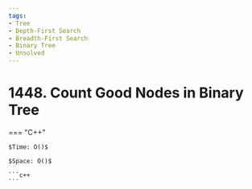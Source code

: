 ```yaml
---
tags:
- Tree
- Depth-First Search
- Breadth-First Search
- Binary Tree
- Unsolved
---
```



# 1448. Count Good Nodes in Binary Tree

=== "C++"

    $Time: O()$

    $Space: O()$

    ```c++
    ```